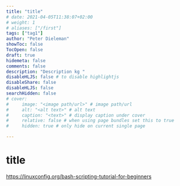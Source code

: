 ```yaml
---
title: "title"
# date: 2021-04-05T11:38:07+02:00
# weight: 1
# aliases: ["/first"]
tags: ["tag1"]
author: "Peter Dieleman"
showToc: false
TocOpen: false
draft: true
hidemeta: false
comments: false
description: "Description kg "
disableHLJS: false # to disable highlightjs
disableShare: false
disableHLJS: false
searchHidden: false
# cover:
#     image: "<image path/url>" # image path/url
#     alt: "<alt text>" # alt text
#     caption: "<text>" # display caption under cover
#     relative: false # when using page bundles set this to true
#     hidden: true # only hide on current single page

---
```


# title

https://linuxconfig.org/bash-scripting-tutorial-for-beginners

